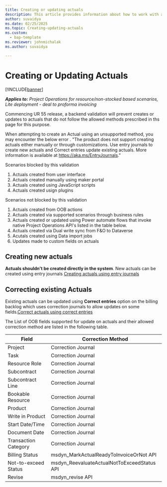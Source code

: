 ```yaml
---
title: Creating or updating actuals
description: This article provides information about how to work with actuals in Microsoft Dynamics 365 Project Operations.
author: suvaidya
ms.date: 02/25/2025
ms.topic: Creating-updating-actuals
ms.custom: 
  - bap-template
ms.reviewer: johnmichalak
ms.author: suvaidya

---
```

# Creating or Updating Actuals

[!INCLUDE[banner](../includes/banner.md)]

_**Applies to:** Project Operations for resource/non-stocked based scenarios, Lite deployment - deal to proforma invoicing_

Commencing UR 55 release, a backend validation will prevent creates or updates to actuals that do not follow the allowed methods prescribed in ths page for this purpose. 

When attempting to create an Actual using an unsupported method, you may encounter the below error . 
"The product does not support creating actuals either manually or through customizations. Use entry journals to create new actuals and Correct entries update existing actuals. More information is available at https://aka.ms/EntryJournals."


Scenarios blocked by this validation
1. Actuals created from user interface
3. Actuals created manually using maker portal
4. Actuals created using JavaScript scripts
5. Actuals created usign plugins
   

Scenarios not blocked by this validation
1. Actuals created from OOB actions
2. Actuals created via supported scenarios through business rules
3. Actuals created or updated using Power automate flows that invoke native Project Operations API's listed in the table below.
4. Actuals created via Dual write sync from F&O to Dataverse
5. Acutals created using Data import jobs
6. Updates made to custom fields on actuals
   

      
## Creating new actuals
**Actuals shouldn't be created directly in the system**. New actuals can be created using entry journals [Creating actuals using entry journals](create-confirm-entry-journals.md) 

## Correcting existing Actuals
Existing actuals can be updated using **Correct entries** option on the billing backlog which uses correction journals to allow updates on some fields.[Correct actuals using correct entries](create-confirm-correction-journals.md)


The List of OOB fields supported for update on actuals and their allowed correction method are listed in the following table.

| Field | Correction Method |
|---|---| 
| Project | Correction Journal |
| Task | Correction Journal |
| Resource Role | Correction Journal |
| Subcontract | Correction Journal |
| Subcontract Line | Correction Journal |
| Bookable Resource | Correction Journal |
| Product | Correction Journal |
| Write in Product | Correction Journal |
| Start Date/Time | Correction Journal |
| Document Date | Correction Journal |
| Transaction Category | Correction Journal |
| Billing Status | msdyn_MarkActualReadyToInvoiceOrNot API |
| Not-to-exceed Status | msdyn_ReevaluateActualNotToExceedStatus API |
| Revise | msdyn_revise API |

